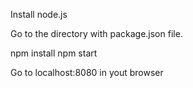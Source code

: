 Install node.js

Go to the directory with package.json file.

npm install
npm start 

Go to localhost:8080 in yout browser
